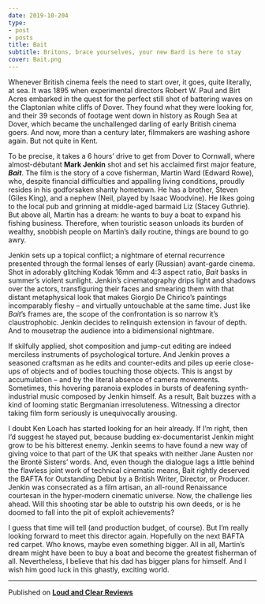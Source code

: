 ```yaml
---
date: 2019-10-204
type:
- post
- posts
title: Bait
subtitle: Britons, brace yourselves, your new Bard is here to stay
cover: Bait.png
---
```


Whenever British cinema feels the need to start over, it goes, quite literally, at sea. It was 1895 when experimental directors Robert W. Paul and Birt Acres embarked in the quest for the perfect still shot of battering waves on the Claptonian white cliffs of Dover. They found what they were looking for, and their 39 seconds of footage went down in history as Rough Sea at Dover, which became the unchallenged darling of early British cinema goers. And now, more than a century later, filmmakers are washing ashore again. But not quite in Kent.

To be precise, it takes a 6 hours’ drive to get from Dover to Cornwall, where almost-débutant **Mark Jenkin** shot and set his acclaimed first major feature, ***Bait***. The film is the story of a cove fisherman, Martin Ward (Edward Rowe), who, despite financial difficulties and appalling living conditions, proudly resides in his godforsaken shanty hometown. He has a brother, Steven (Giles King), and a nephew (Neil, played by Isaac Woodvine). He likes going to the local pub and grinning at middle-aged barmaid Liz (Stacey Guthrie). But above all, Martin has a dream: he wants to buy a boat to expand his fishing business. Therefore, when touristic season unloads its burden of wealthy, snobbish people on Martin’s daily routine, things are bound to go awry.

Jenkin sets up a topical conflict; a nightmare of eternal recurrence presented through the formal lenses of early (Russian) avant-garde cinema. Shot in adorably glitching Kodak 16mm and 4:3 aspect ratio, *Bait* basks in summer’s violent sunlight. Jenkin’s cinematography drips light and shadows over the actors, transfiguring their faces and smearing them with that distant metaphysical look that makes Giorgio De Chirico’s paintings incomparably fleshy – and virtually untouchable at the same time. Just like *Bait*’s frames are, the scope of the confrontation is so narrow it’s claustrophobic. Jenkin decides to relinquish extension in favour of depth. And to mousetrap the audience into a bidimensional nightmare.

If skilfully applied, shot composition and jump-cut editing are indeed merciless instruments of psychological torture. And Jenkin proves a seasoned craftsman as he edits and counter-edits and piles up eerie close-ups of objects and of bodies touching those objects. This is angst by accumulation – and by the literal absence of camera movements. Sometimes, this hovering paranoia explodes in bursts of deafening synth-industrial music composed by Jenkin himself. As a result, Bait buzzes with a kind of looming static Bergmanian irresoluteness. Witnessing a director taking film form seriously is unequivocally arousing.

I doubt Ken Loach has started looking for an heir already. If I’m right, then I’d suggest he stayed put, because budding ex-documentarist Jenkin might grow to be his bitterest enemy. Jenkin seems to have found a new way of giving voice to that part of the UK that speaks with neither Jane Austen nor the Brontë Sisters’ words. And, even though the dialogue lags a little behind the flawless joint work of technical cinematic means, Bait rightly deserved the BAFTA for Outstanding Debut by a British Writer, Director, or Producer. Jenkin was consecrated as a film artisan, an all-round Renaissance courtesan in the hyper-modern cinematic universe. Now, the challenge lies ahead. Will this shooting star be able to outstrip his own deeds, or is he doomed to fall into the pit of exploit achievements?

I guess that time will tell (and production budget, of course). But I’m really looking forward to meet this director again. Hopefully on the next BAFTA red carpet. Who knows, maybe even something bigger. All in all, Martin’s dream might have been to buy a boat and become the greatest fisherman of all. Nevertheless, I believe that his dad has bigger plans for himself. And I wish him good luck in this ghastly, exciting world.

---
Published on **[Loud and Clear Reviews](loudandclearreviews.com)**